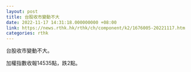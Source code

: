```yaml
---
layout: post
title: 台股收市變動不大
date: 2022-11-17 14:31:18.000000000 +08:00
link: https://news.rthk.hk/rthk/ch/component/k2/1676005-20221117.htm
categories: rthk
---
```


台股收市變動不大。

加權指數收報14535點，跌2點。
